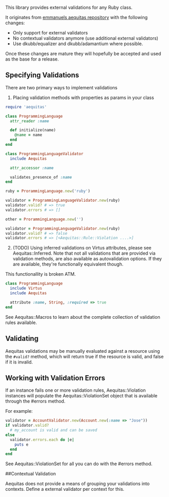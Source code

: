 This library provides external validations for any Ruby class.

It originates from [emmanuels aequitas repository](https://github.com/emmanuel/aequitas) 
with the following changes:

* Only support for external validators
* No contextual validators anymore (use additional external validators)
* Use dkubb/equalizer and dkubb/adamantium where possible.

Once these changes are mature they will hopefully be accepted and used as the base for a release.

## Specifying Validations

There are two primary ways to implement validations

1) Placing validation methods with properties as params in your class


```ruby
require 'aequitas'

class ProgrammingLanguage
  attr_reader :name

  def initialize(name)
    @name = name
  end
end

class ProgrammingLanguageValidator
  include Aequitas

  attr_accessor :name

  validates_presence_of :name
end

ruby = ProrammingLanguage.new('ruby')

validator = ProgrammingLanguageValidator.new(ruby)
validator.valid? # => true
validator.errors # => []

other = ProrammingLanguage.new('')

validator = ProgrammingLanguageValidator.new(ruby)
validator.valid? # => false
validator.errors # => [<Aequitas::Rule::Violation ....>]

```

2) (TODO) Using inferred validations on Virtus attributes, please see Aequitas::Inferred.
Note that not all validations that are provided via validation methods,
are also available as autovalidation options. If they are available,
they're functionally equivalent though.

This functionallity is broken ATM.

```ruby
class ProgrammingLanguage
  include Virtus
  include Aequitas

  attribute :name, String, :required => true
end
```

See Aequitas::Macros to learn about the complete collection of validation rules available.

## Validating

Aequitas validations may be manually evaluated against a resource using the
`#valid?` method, which will return true if the resource is valid,
and false if it is invalid.

## Working with Validation Errors

If an instance fails one or more validation rules, Aequitas::Violation instances
will populate the Aequitas::ViolationSet object that is available through
the #errors method.

For example:

```ruby
validator = AccountValidator.new(Account.new(:name => "Jose"))
if validator.valid?
  # my_account is valid and can be saved
else
  validator.errors.each do |e|
    puts e
  end
end
```

See Aequitas::ViolationSet for all you can do with the #errors method.

##Contextual Validation

Aequitas does not provide a means of grouping your validations into
contexts. Define a external validator per context for this. 
